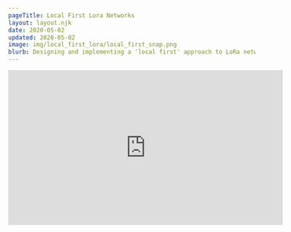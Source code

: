 ```yaml
---
pageTitle: Local First Lora Networks
layout: layout.njk
date: 2020-05-02
updated: 2020-05-02
image: img/local_first_lora/local_first_snap.png
blurb: Designing and implementing a 'local first' approach to LoRa networks for farming.
---
```



<iframe width="560" height="315" src="https://www.youtube.com/embed/Q7oVNl8lRqY" frameborder="0" allow="accelerometer; autoplay; encrypted-media; gyroscope; picture-in-picture" allowfullscreen></iframe>

